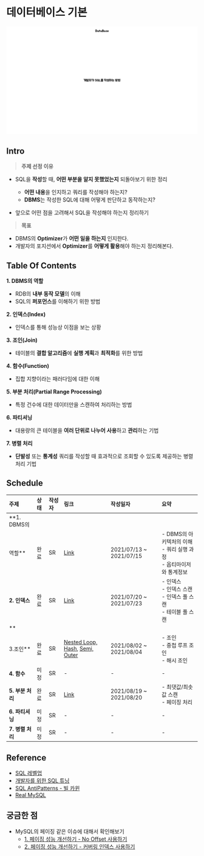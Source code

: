 # 데이터베이스 기본

![Database](../images/mysql/mysql_dbms.001.jpeg)

## Intro

> **주제 선정 이유**

- SQL을 **작성**할 때, **어떤 부분을 알지 못했었는지** 되돌아보기 위한 정리
	- **어떤 내용**을 인지하고 쿼리를 작성해야 하는지?
	- **DBMS**는 작성한 SQL에 대해 어떻게 판단하고 동작하는지?

- 앞으로 어떤 점을 고려해서 SQL을 작성해야 하는지 정리하기

> **목표**

- DBMS의 **Optimizer**가 **어떤 일을 하는지** 인지한다.
- 개발자의 포지션에서 **Optimizer**를 **어떻게 활용**해야 하는지 정리해본다.

## Table Of Contents

**1. DBMS의 역할**

- RDB의 **내부 동작 모델**의 이해
- SQL의 **퍼포먼스**를 이해하기 위한 방법

**2. 인덱스(Index)**

- 인덱스를 통해 성능상 이점을 보는 상황

**3. 조인(Join)**

- 테이블의 **결합 알고리즘**에 **실행 계획**과 **최적화**를 위한 방법

**4. 함수(Function)**

- 집합 지향이라는 패러다임에 대한 이해

**5. 부분 처리(Partial Range Processing)**

- 특정 건수에 대한 데이터만을 스캔하여 처리하는 방법

**6. 파티셔닝**

- 대용량의 큰 테이블을 **여러 단위로 나누어 사용**하고 **관리**하는 기법

**7. 병렬 처리**

- **단발성** 또는 **통계성** 쿼리를 작성할 때 효과적으로 조회할 수 있도록 제공하는 병렬 처리 기법

## Schedule

| 주제 | 상태 | 작성자 | 링크 | 작성일자 | 요약 |
| :--- | :--- | :--- | :--- | :--- | :--- |
| **1. DBMS의
역할** | 완료 | SR | [Link](contents/2021-07-17-db-dbms.md) | 2021/07/13 ~ 2021/07/15 | - DBMS의 아키텍처의 이해 <br/> - 쿼리 실행 과정 <br/> - 옵티마이저와 통계정보 |
| **2. 인덱스** | 완료 | SR | [Link](contents/2021-07-23-db-index.md) | 2021/07/20 ~ 2021/07/23 | - 인덱스 <br/> - 인덱스 스캔 <br/> - 인덱스 풀 스캔 <br/> - 테이블 풀 스캔 |
| **
3.조인** | 완료 | SR | [Nested Loop, Hash](contents/2021-08-07-db-join.md), [Semi, Outer](contents/2021-08-07-db-join2.md) | 2021/08/02 ~ 2021/08/04 | - 조인 <br/> - 중첩 루프 조인 <br/> - 해시 조인 |
| **4. 함수** | 미정 | SR | - | - | - |
| **5. 부분 처리** | 완료 | SR | [Link](contents/2021-08-21-db-partial.md) | 2021/08/19 ~ 2021/08/20 | - 최댓값/최솟값 스캔 <br/> - 페이징 처리 |
| **6. 파티셔닝** | 미정 | SR | - | - | - |
| **7. 병렬 처리** | 미정 | SR | - | - | - |

## Reference

- [SQL 레벨업](https://www.hanbit.co.kr/store/books/look.php?p_code=B4250257160)
- [개발자를 위한 SQL 튜닝](https://www.hanbit.co.kr/store/books/look.php?p_code=E9267570814)
- [SQL AntiPatterns - 빌 카윈](http://ebook.insightbook.co.kr/book/25)
- [Real MySQL](https://wikibook.co.kr/real-mysql/)

## 궁금한 점

- MySQL의 페이징 같은 이슈에 대해서 확인해보기
	- [1. 페이징 성능 개선하기 - No Offset 사용하기](https://jojoldu.tistory.com/528)
	- [2. 페이징 성능 개선하기 - 커버링 인덱스 사용하기](https://jojoldu.tistory.com/529)
